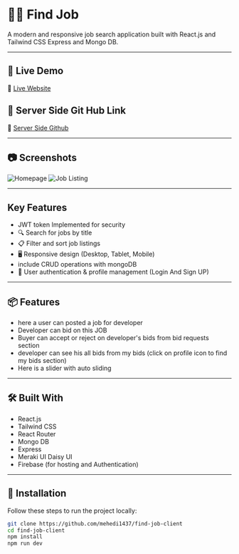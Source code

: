 # 🧑‍💻 Find Job
A modern and responsive job search application built with React.js and Tailwind CSS Express and Mongo DB.

---

## 🚀 Live Demo
🔗 [Live Website](https://findjob-22996.web.app)  

## 🚀 Server Side Git Hub Link
🔗 [Server Side Github ](https://github.com/mehedi1437/find-job-server)  

---

## 📷 Screenshots
![Homepage](https://i.ibb.co.com/VcL0XQqW/Screenshot-5.png)
![Job Listing](https://i.ibb.co.com/VcL0XQqW/Screenshot-5.png)

---
## Key Features 
- JWT token Implemented for security
- 🔍 Search for jobs by title 
- 📋 Filter and sort job listings
- 🖥️ Responsive design (Desktop, Tablet, Mobile)
- include CRUD operations with mongoDB
- 🔐 User authentication & profile management (Login And Sign UP)

---

## 📦 Features

- here a user can posted a job for developer
- Developer can bid on this JOB 
- Buyer can accept or reject on developer's bids from bid requests section 
- developer can see his all bids from my bids (click on profile icon to find my bids section) 
- Here is a slider with auto sliding

---

## 🛠️ Built With
- React.js
- Tailwind CSS
- React Router
- Mongo DB
- Express 
- Meraki UI Daisy UI
- Firebase (for hosting and Authentication)

---

## 📑 Installation

Follow these steps to run the project locally:

```bash
git clone https://github.com/mehedi1437/find-job-client
cd find-job-client
npm install
npm run dev

